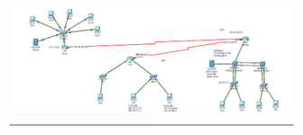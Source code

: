 ![Login Picture Error !](https://github.com/MYildizz/CiscoPacketTracer/blob/master/BitirmeProjesi.png) <hr/>

